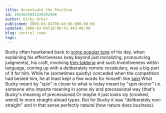```yaml
---
title: Accentuate the Positive
id: 1041645043339392498
author: Kirby Urner
published: 2008-03-04T09:40:00.000-08:00
updated: 2008-03-04T10:00:43.442-08:00
blog: control_room
tags: 
---
```


Bucky often hearkened back to [some popular tune](http://www.lyricsdepot.com/Johnny-mercer/accentuate-the-positive.html) of his day, when explaining his effectiveness (way beyond just moralizing, pronouncing judgments), his craft, involving [trim-tabbing](http://www.anticipation.info/texte/buckminster/www.bfi.org/Trimtab/callme.htm) and such.Inventiveness within language, coming up with a deliberately remote vocabulary, was a big part of it for him.   While he (sometimes quietly) conceded when the competition had bested him, he at least kept a few words for himself: like [spin](http://mybizmo.blogspot.com/2006/08/name-collisions.html).What Bucky meant by "spin" is closer to what is today meant by "spin doctor" i.e. someone who imparts meaning in some sly and precessional way (that's Bucky's meaning of precessional).Or maybe it just looks sly (crooked, weird) to more straight-ahead types.  But for Bucky it was "deliberately non-straight" and in that sense perfectly natural (how nature does business).